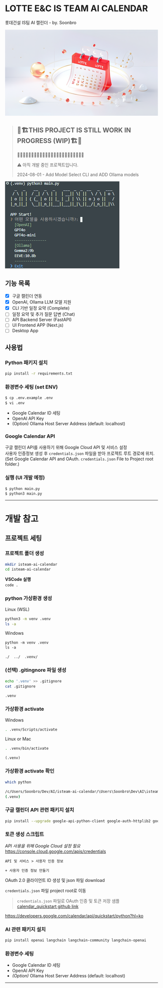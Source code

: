 # LOTTE E&C IS TEAM AI CALENDAR

롯데건설 IS팀 AI 캘린더 - by. Soonbro

![Alt text](../images/isteam_ai_calendar_key_visual.png)

> ## 🚧🏗️THIS PROJECT IS STILL WORK IN PROGRESS (WIP)🏗️🚧
>
> 🚧🚧🚧🚧🚧🚧🚧🚧🚧🚧🚧🚧🚧🚧🚧🚧🚧🚧🚧🚧🚧🚧🚧🚧
>
> ⚠️ 아직 개발 중인 프로젝트입니다.
>
> 2024-08-01 - Add Model Select CLI and ADD Ollama models

![Alt text](../images/image.png)

## 기능 목록

- [x] 구글 캘린더 연동
- [x] OpenAI, Ollama LLM 모델 지원
- [x] CLI 기반 일정 요약 (Complete)
- [ ] 일정 요약 및 추가 질문 답변 (Chat)
- [ ] API Backend Server (FastAPI)
- [ ] UI Frontend APP (Next.js)
- [ ] Desktop App

## 사용법

### Python 패키지 설치

```bash
pip install -r requirements.txt
```

### 환경변수 세팅 (set ENV)

```bash
$ cp .env.example .env
$ vi .env
```

- Google Calendar ID 세팅
- OpenAI API Key
- (Option) Ollama Host Server Address (default: localhost)

### Google Calendar API

구글 캘린더 API를 사용하기 위해 Google Cloud API 및 서비스 설정  
사용자 인증정보 생성 후 `credentials.json` 파일을 받아 프로젝트 루트 경로에 위치.  
(Set Google Calendar API and OAuth. `credentials.json` File to Project root folder.)

### 실행 (UI 개발 예정)

```
$ python main.py
$ python3 main.py
```

---

# 개발 참고

## 프로젝트 세팅

### 프로젝트 폴더 생성

```bash
mkdir isteam-ai-calendar
cd isteam-ai-calendar
```

**VSCode 실행**  
`code .`

### python 가상환경 생성

Linux (WSL)

```bash
python3 -m venv .venv
ls -a
```

Windows

```shell
python -m venv .venv
ls -a
```

`./  ../  .venv/`

### (선택) .gitingnore 파일 생성

```bash
echo '.venv' >> .gitignore
cat .gitignore
```

`.venv`

### 가상환경 activate

Windows

```bash
. .venv/Scripts/activate
```

Linux or Mac

```bash
. .venv/bin/activate
```

`(.venv)`

### 가상환경 activate 확인

```bash
which python
```

```bash
/c/Users/Soonbro/Dev/AI/isteam-ai-calendar/\Users\Soonbro\Dev\AI\isteam-ai-calendar\.venv/Scripts/python
(.venv)
```

### 구글 캘린더 API 관련 패키지 설치

```bash
pip install --upgrade google-api-python-client google-auth-httplib2 google-auth-oauthlib
```

### 토큰 생성 스크립트

_API 사용을 위해 Google Cloud 설정 필요_
https://console.cloud.google.com/apis/credentials

`API 및 서비스 > 사용자 인증 정보`

`+ 사용자 인증 정보 만들기`

OAuth 2.0 클라이언트 ID 생성 및 json 파일 download

`credentials.json` 파일 project root로 이동

> `credentials.json` 파일로 OAuth 인증 및 토큰 저장 샘플
> [calendar_quickstart github link](https://github.com/googleworkspace/python-samples/blob/master/calendar/quickstart/quickstart.py)

https://developers.google.com/calendar/api/quickstart/python?hl=ko

### AI 관련 패키지 설치

```bash
pip install openai langchain langchain-community langchain-openai
```

### 환경변수 세팅

- Google Calendar ID 세팅
- OpenAI API Key
- _(Option)_ Ollama Host Server Address (default: localhost)

---
